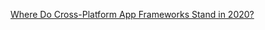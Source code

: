[Where Do Cross-Platform App Frameworks Stand in 2020?](https://www.netsolutions.com/insights/cross-platform-app-frameworks-in-2019/)